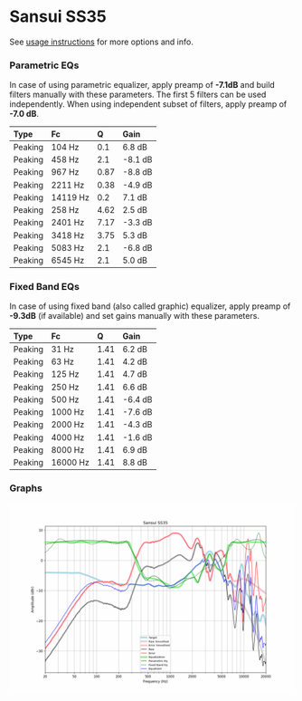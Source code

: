 # Sansui SS35
See [usage instructions](https://github.com/jaakkopasanen/AutoEq#usage) for more options and info.

### Parametric EQs
In case of using parametric equalizer, apply preamp of **-7.1dB** and build filters manually
with these parameters. The first 5 filters can be used independently.
When using independent subset of filters, apply preamp of **-7.0 dB**.

| Type    | Fc       |    Q | Gain    |
|:--------|:---------|:-----|:--------|
| Peaking | 104 Hz   | 0.1  | 6.8 dB  |
| Peaking | 458 Hz   | 2.1  | -8.1 dB |
| Peaking | 967 Hz   | 0.87 | -8.8 dB |
| Peaking | 2211 Hz  | 0.38 | -4.9 dB |
| Peaking | 14119 Hz | 0.2  | 7.1 dB  |
| Peaking | 258 Hz   | 4.62 | 2.5 dB  |
| Peaking | 2401 Hz  | 7.17 | -3.3 dB |
| Peaking | 3418 Hz  | 3.75 | 5.3 dB  |
| Peaking | 5083 Hz  | 2.1  | -6.8 dB |
| Peaking | 6545 Hz  | 2.1  | 5.0 dB  |

### Fixed Band EQs
In case of using fixed band (also called graphic) equalizer, apply preamp of **-9.3dB**
(if available) and set gains manually with these parameters.

| Type    | Fc       |    Q | Gain    |
|:--------|:---------|:-----|:--------|
| Peaking | 31 Hz    | 1.41 | 6.2 dB  |
| Peaking | 63 Hz    | 1.41 | 4.2 dB  |
| Peaking | 125 Hz   | 1.41 | 4.7 dB  |
| Peaking | 250 Hz   | 1.41 | 6.6 dB  |
| Peaking | 500 Hz   | 1.41 | -6.4 dB |
| Peaking | 1000 Hz  | 1.41 | -7.6 dB |
| Peaking | 2000 Hz  | 1.41 | -4.3 dB |
| Peaking | 4000 Hz  | 1.41 | -1.6 dB |
| Peaking | 8000 Hz  | 1.41 | 6.9 dB  |
| Peaking | 16000 Hz | 1.41 | 8.8 dB  |

### Graphs
![](./Sansui%20SS35.png)